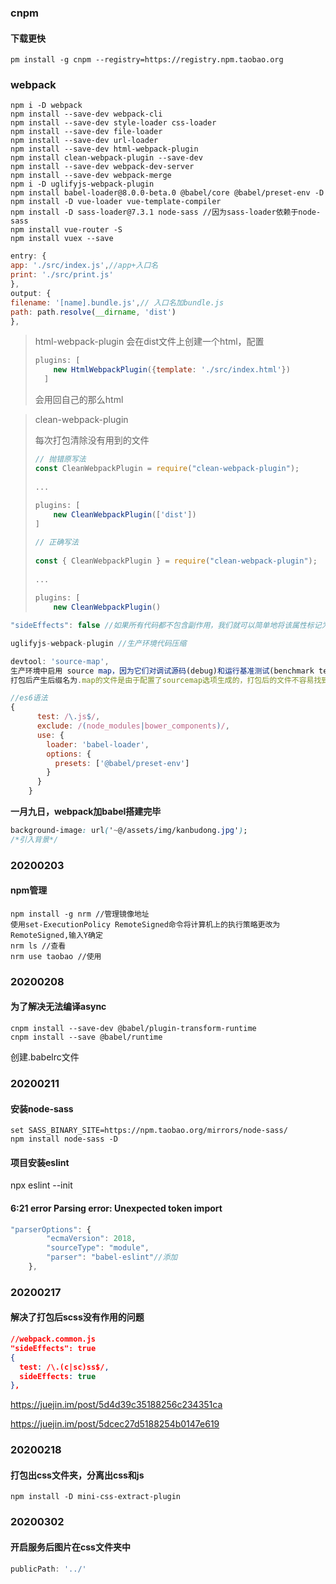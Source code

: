 ### cnpm

#### 下载更快

```shell
pm install -g cnpm --registry=https://registry.npm.taobao.org
```



### webpack

```shell
npm i -D webpack
npm install --save-dev webpack-cli
npm install --save-dev style-loader css-loader
npm install --save-dev file-loader
npm install --save-dev url-loader
npm install --save-dev html-webpack-plugin
npm install clean-webpack-plugin --save-dev
npm install --save-dev webpack-dev-server
npm install --save-dev webpack-merge
npm i -D uglifyjs-webpack-plugin
npm install babel-loader@8.0.0-beta.0 @babel/core @babel/preset-env -D
npm install -D vue-loader vue-template-compiler
npm install -D sass-loader@7.3.1 node-sass //因为sass-loader依赖于node-sass
npm install vue-router -S
npm install vuex --save
```

```js
entry: {
app: './src/index.js',//app+入口名
print: './src/print.js'
},
output: {
filename: '[name].bundle.js',// 入口名加bundle.js
path: path.resolve(__dirname, 'dist')
},
```



> html-webpack-plugin 会在dist文件上创建一个html，配置
>
> ```js
> plugins: [
>     new HtmlWebpackPlugin({template: './src/index.html'})
>   ]
> ```
>
> 会用回自己的那么html

> clean-webpack-plugin
>
> 每次打包清除没有用到的文件
>
> ```js
> // 抛错原写法
> const CleanWebpackPlugin = require("clean-webpack-plugin");
>  
> ...
>  
> plugins: [
>     new CleanWebpackPlugin(['dist'])
> ]
> 
> // 正确写法
>  
> const { CleanWebpackPlugin } = require("clean-webpack-plugin");
>  
> ...
>  
> plugins: [
>     new CleanWebpackPlugin()
> 
> ```
>
> 

```js
"sideEffects": false //如果所有代码都不包含副作用，我们就可以简单地将该属性标记为 false，来告知 webpack，它可以安全地删除未用到的 export 导出。
```

```js
uglifyjs-webpack-plugin //生产环境代码压缩
```

```js
devtool: 'source-map',
生产环境中启用 source map，因为它们对调试源码(debug)和运行基准测试(benchmark tests)很有帮助
打包后产生后缀名为.map的文件是由于配置了sourcemap选项生成的，打包后的文件不容易找到出bug对应的源代码的位置，sourcemap就是来帮我们解决这个问题的，有了map就可以像未压缩的代码一样，准确的输出是哪一行哪一列有错
```

```js
//es6语法
{
      test: /\.js$/,
      exclude: /(node_modules|bower_components)/,
      use: {
        loader: 'babel-loader',
        options: {
          presets: ['@babel/preset-env']
        }
      }
    }
```

**一月九日，webpack加babel搭建完毕**

```css
background-image: url('~@/assets/img/kanbudong.jpg');
/*引入背景*/
```

### 20200203

#### npm管理

```shell
npm install -g nrm //管理镜像地址
使用set-ExecutionPolicy RemoteSigned命令将计算机上的执行策略更改为 RemoteSigned,输入Y确定
nrm ls //查看
nrm use taobao //使用
```

### 20200208

#### 为了解决无法编译async

```shell
cnpm install --save-dev @babel/plugin-transform-runtime
cnpm install --save @babel/runtime
```

创建.babelrc文件

### 20200211

#### 安装node-sass

```shell
set SASS_BINARY_SITE=https://npm.taobao.org/mirrors/node-sass/
npm install node-sass -D
```

#### 项目安装eslint

npx eslint --init

#### 6:21  error  Parsing error: Unexpected token import

```js
"parserOptions": {
        "ecmaVersion": 2018,
        "sourceType": "module",
        "parser": "babel-eslint"//添加
    },
```

### 20200217

#### 解决了打包后scss没有作用的问题

```json
//webpack.common.js
"sideEffects": true
{
  test: /\.(c|sc)ss$/,
  sideEffects: true
},
```

https://juejin.im/post/5d4d39c35188256c234351ca

https://juejin.im/post/5dcec27d5188254b0147e619

### 20200218

#### 打包出css文件夹，分离出css和js

```shell
npm install -D mini-css-extract-plugin
```

### 20200302
#### 开启服务后图片在css文件夹中

```js
publicPath: '../'
```